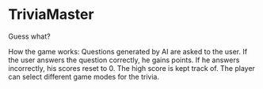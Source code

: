 # TriviaMaster
Guess what?

How the game works:
Questions generated by AI are asked to the user. If the user answers the question correctly, he gains points. If he answers
incorrectly, his scores reset to 0. The high score is kept track of. The player can select different game modes for the trivia.
